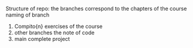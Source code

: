 Structure of repo:
the branches correspond to the chapters of the course
naming of branch
1. Compito{n} exercises of the course
2. other branches the note of code
3. main complete project
